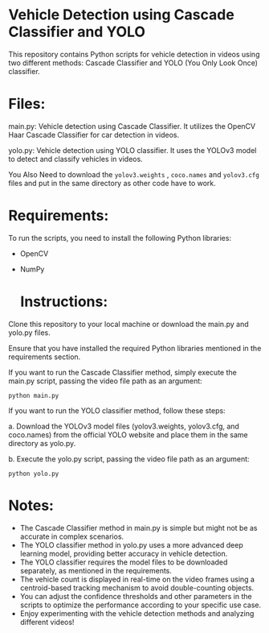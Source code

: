 # Vehicle Detection using Cascade Classifier and YOLO

This repository contains Python scripts for vehicle detection in videos using two different methods: Cascade Classifier and YOLO (You Only Look Once) classifier.

# Files:
main.py: Vehicle detection using Cascade Classifier. It utilizes the OpenCV Haar Cascade Classifier for car detection in videos.

yolo.py: Vehicle detection using YOLO classifier. It uses the YOLOv3 model to detect and classify vehicles in videos.

You Also Need to download the `yolov3.weights` , `coco.names` and `yolov3.cfg` files and put in the same directory as other code have to work.

# Requirements:
To run the scripts, you need to install the following Python libraries:

- OpenCV
- NumPy

  # Instructions:

Clone this repository to your local machine or download the main.py and yolo.py files.

Ensure that you have installed the required Python libraries mentioned in the requirements section.

If you want to run the Cascade Classifier method, simply execute the main.py script, passing the video file path as an argument:

```
python main.py
```

If you want to run the YOLO classifier method, follow these steps:

a. Download the YOLOv3 model files (yolov3.weights, yolov3.cfg, and coco.names) from the official YOLO website and place them in the same directory as yolo.py.

b. Execute the yolo.py script, passing the video file path as an argument:

```
python yolo.py 
```

# Notes:
- The Cascade Classifier method in main.py is simple but might not be as accurate in complex scenarios.
- The YOLO classifier method in yolo.py uses a more advanced deep learning model, providing better accuracy in vehicle detection.
- The YOLO classifier requires the model files to be downloaded separately, as mentioned in the requirements.
- The vehicle count is displayed in real-time on the video frames using a centroid-based tracking mechanism to avoid double-counting objects.
- You can adjust the confidence thresholds and other parameters in the scripts to optimize the performance according to your specific use case.
- Enjoy experimenting with the vehicle detection methods and analyzing different videos!





